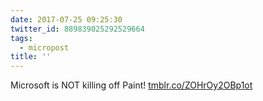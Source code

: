 ```yaml
---
date: 2017-07-25 09:25:30
twitter_id: 889839025292529664
tags:
  - micropost
title: ''
---
```


Microsoft is NOT killing off Paint! [tmblr.co/ZOHrOy2OBp1ot](https://tmblr.co/ZOHrOy2OBp1ot)
